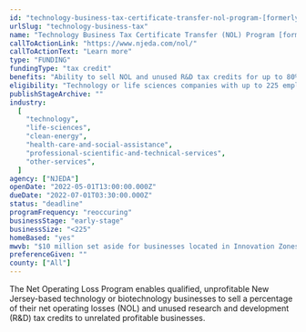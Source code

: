 ```yaml
---
id: "technology-business-tax-certificate-transfer-nol-program-[formerly-net-operating-loss-program]"
urlSlug: "technology-business-tax"
name: "Technology Business Tax Certificate Transfer (NOL) Program [formerly Net Operating Loss Program]"
callToActionLink: "https://www.njeda.com/nol/"
callToActionText: "Learn more"
type: "FUNDING"
fundingType: "tax credit"
benefits: "Ability to sell NOL and unused R&D tax credits for up to 80% of their value up to a total amount of $20 million."
eligibility: "Technology or life sciences companies with up to 225 employees in the United States with an operating loss for at least the last 2 years."
publishStageArchive: ""
industry:
  [
    "technology",
    "life-sciences",
    "clean-energy",
    "health-care-and-social-assistance",
    "professional-scientific-and-technical-services",
    "other-services",
  ]
agency: ["NJEDA"]
openDate: "2022-05-01T13:00:00.000Z"
dueDate: "2022-07-01T03:30:00.000Z"
status: "deadline"
programFrequency: "reoccuring"
businessStage: "early-stage"
businessSize: "<225"
homeBased: "yes"
mwvb: "$10 million set aside for businesses located in Innovation Zones (any unused balance of the $10 million set-aside is reverted to the general program pool)"
preferenceGiven: ""
county: ["All"]
---
```


The Net Operating Loss Program enables qualified, unprofitable New Jersey-based technology or biotechnology businesses to sell a percentage of their net operating losses (NOL) and unused research and development (R&D) tax credits to unrelated profitable businesses.
